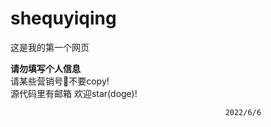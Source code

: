 # shequyiqing
这是我的第一个网页
<div><strong>请勿填写个人信息</strong></div>
请某些营销号🔨不要copy! <br>
源代码里有邮箱
欢迎star(doge)!

                                                    2022/6/6
